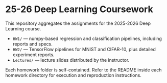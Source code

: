 # 25-26 Deep Learning Coursework

This repository aggregates the assignments for the 2025-2026 Deep Learning course.

- `HW1/` — numpy-based regression and classification pipelines, including reports and specs.
- `HW2/` — TensorFlow pipelines for MNIST and CIFAR-10, plus detailed experiment reports.
- `Lectures/` — lecture slides distributed by the instructor.

Each homework folder is self-contained. Refer to the README inside each homework directory for execution and reproduction instructions.
